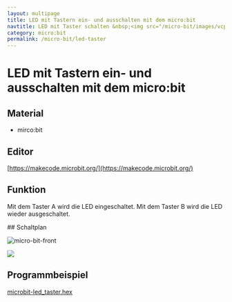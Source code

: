 ```yaml
---
layout: multipage
title: LED mit Tastern ein- und ausschalten mit dem micro:bit
navtitle: LED mit Taster schalten &nbsp;<img src="/micro-bit/images/vcp-meet.png" title="Dieses Angebot kann auch über VCP-Meet genutzt werden.">
category: micro:bit
permalink: /micro-bit/led-taster
---
```

# LED mit Tastern ein- und ausschalten mit dem micro:bit

## Material

+ mirco:bit


## Editor

[https://makecode.microbit.org/](https://makecode.microbit.org/)

## Funktion

Mit dem Taster A wird die LED eingeschaltet. Mit dem Taster B wird die LED wieder ausgeschaltet.

<div style="page-break-after: always;"></div>
## Schaltplan

![micro-bit-front](images/micro-bit-front.png)

![](images/micro-bit-Screenshot_led_taster_ohne_kit.png)

## Programmbeispiel
[microbit-led_taster.hex](appendix/microbit-led_taster.hex)
